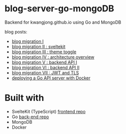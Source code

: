# blog-server-go-mongoDB
Backend for kwangjong.github.io using Go and MongoDB

blog posts:
* [blog migration I](https://kwangjong.github.io/blog/2023-02-27-Blog-Migration-I)
* [blog migration II : sveltekit](https://kwangjong.github.io/blog/2023-03-23-Blog-Migration-II-:-Getting-Started-with-Sveltekit)
* [blog migration III : theme toggle](https://kwangjong.github.io/blog/2023-03-27-Blog-Migration-III-:-Theme-Toggle)
* [blog migration IV : architecture overview](https://kwangjong.github.io/blog/2023-08-31-Blog-Migration-IV-:-Architecture-Overview-and-Data-Structure)
* [blog migration V : backend API I](https://kwangjong.github.io/blog/2023-08-30-Blog-Migration-V-:-Backend-API-I)
* [blog migration VI : backend API II](https://kwangjong.github.io/blog/2023-08-30-Blog-Migration-V-:-Backend-API-II)
* [blog migration VII : JWT and TLS](https://kwangjong.github.io/blog/2023-08-30-Blog-Migration-VII-:-Securing-API:-JWT-and-TLS)
* [deploying a Go API server with Docker](https://kwangjong.github.io/blog/2023-09-20-Deploying-a-Go-API-Server-with-Docker)

# Built with
* SvelteKit (TypeScript) [frontend repo](https://github.com/kwangjong/kwangjong.github.io)
* Go [back-end repo](https://github.com/kwangjong/blog-server-go-mongoDB)
* MongoDB
* Docker
